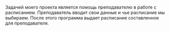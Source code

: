 Задачей моего проекта является помощь преподавателю в работе с расписанием.
Преподаватель вводит свои данные и чье расписание мы выбираем. После этого программа выдает расписание составленное для преподавателя.
